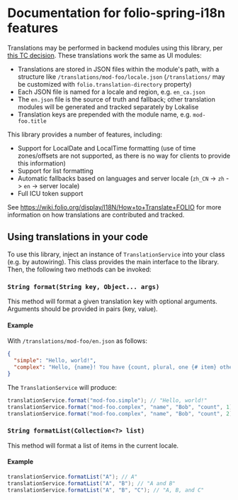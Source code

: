 # Documentation for folio-spring-i18n features

Translations may be performed in backend modules using this library, per [this TC decision](https://wiki.folio.org/x/SqTc). These translations work the same as UI modules:

- Translations are stored in JSON files within the module's path, with a structure like `/translations/mod-foo/locale.json` (`/translations/` may be customized with `folio.translation-directory` property)
- Each JSON file is named for a locale and region, e.g. `en_ca.json`
- The `en.json` file is the source of truth and fallback; other translation modules will be generated and tracked separately by Lokalise
- Translation keys are prepended with the module name, e.g. `mod-foo.title`

This library provides a number of features, including:

- Support for LocalDate and LocalTime formatting (use of time zones/offsets are not supported, as there is no way for clients to provide this information)
- Support for list formatting
- Automatic fallbacks based on languages and server locale (`zh_CN` -> `zh` -> `en` -> server locale)
- Full ICU token support

See https://wiki.folio.org/display/I18N/How+to+Translate+FOLIO for more information on how translations are contributed and tracked.

## Using translations in your code

To use this library, inject an instance of `TranslationService` into your class (e.g. by autowiring). This class provides the main interface to the library. Then, the following two methods can be invoked:

### `String format(String key, Object... args)`

This method will format a given translation key with optional arguments. Arguments should be provided in pairs (key, value).

#### Example

With `/translations/mod-foo/en.json` as follows:

```json
{
  "simple": "Hello, world!",
  "complex": "Hello, {name}! You have {count, plural, one {# item} other {# items}}."
}
```

The `TranslationService` will produce:

```java
translationService.format("mod-foo.simple"); // "Hello, world!"
translationService.format("mod-foo.complex", "name", "Bob", "count", 1); // "Hello, Bob! You have 1 item."
translationService.format("mod-foo.complex", "name", "Bob", "count", 2); // "Hello, Bob! You have 2 items."
```

### `String formatList(Collection<?> list)`

This method will format a list of items in the current locale.

#### Example

```java
translationService.formatList("A"); // A"
translationService.formatList("A", "B"); // "A and B"
translationService.formatList("A", "B", "C"); // "A, B, and C"
```
